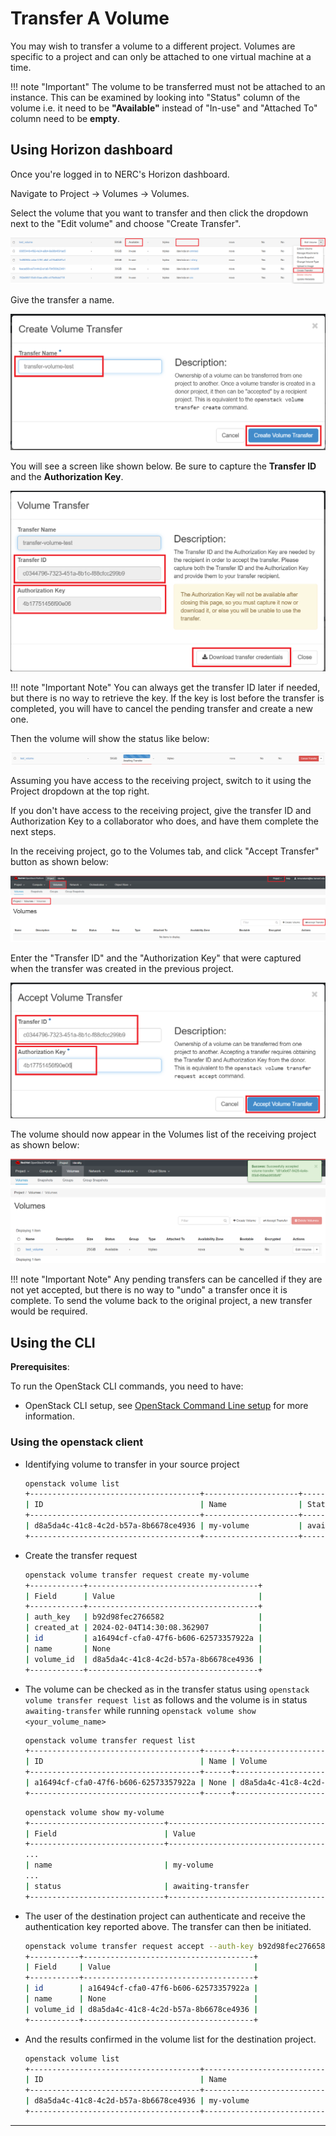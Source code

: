 # Transfer A Volume

You may wish to transfer a volume to a different project. Volumes are specific
to a project and can only be attached to one virtual machine at a time.

!!! note "Important"
    The volume to be transferred must not be attached to an instance. This can
    be examined by looking into "Status" column of the volume i.e. it need to
    be **"Available"** instead of "In-use"  and "Attached To" column need to be
    **empty**.

## Using Horizon dashboard

Once you're logged in to NERC's Horizon dashboard.

Navigate to Project -> Volumes -> Volumes.

Select the volume that you want to transfer and then click the dropdown next to
the "Edit volume" and choose "Create Transfer".

![Create Transfer of a Volume](images/create-transfer-a-volume.png)

Give the transfer a name.

![Volume Transfer Popup](images/transfer-volume-name.png)

You will see a screen like shown below. Be sure to capture the **Transfer ID** and
the **Authorization Key**.

![Volume Transfer Initiated](images/volume-transfer-key.png)

!!! note "Important Note"
    You can always get the transfer ID later if needed, but there is no way to
    retrieve the key.
    If the key is lost before the transfer is completed, you will have to cancel
    the pending transfer and create a new one.

Then the volume will show the status like below:

![Volume Transfer Initiated](images/transfer-volume-initiated.png)

Assuming you have access to the receiving project, switch to it using the Project
dropdown at the top right.

If you don't have access to the receiving project, give the transfer ID and
Authorization Key to a collaborator who does, and have them complete the next steps.

In the receiving project, go to the Volumes tab, and click "Accept Transfer"
button as shown below:

![Volumes in a New Project](images/volumes-in-a-new-project.png)

Enter the "Transfer ID" and the "Authorization Key" that were captured when the
transfer was created in the previous project.

![Volume Transfer Accepted](images/volume-transfer-accepted.png)

The volume should now appear in the Volumes list of the receiving project as shown
below:

![Successful Accepted Volume Transfer](images/successful_accepted_volume_transfer.png)

!!! note "Important Note"
    Any pending transfers can be cancelled if they are not yet accepted, but there
    is no way to "undo" a transfer once it is complete.
    To send the volume back to the original project, a new transfer would be required.

## Using the CLI

**Prerequisites**:

To run the OpenStack CLI commands, you need to have:

- OpenStack CLI setup, see [OpenStack Command Line setup](../openstack-cli/openstack-CLI.md#command-line-setup)
  for more information.

### Using the openstack client

- Identifying volume to transfer in your source project

    ```sh
    openstack volume list
    +--------------------------------------+---------------------+-----------+------+----------------------------------+
    | ID                                   | Name                | Status    | Size | Attached to                      |
    +--------------------------------------+---------------------+-----------+------+----------------------------------+
    | d8a5da4c-41c8-4c2d-b57a-8b6678ce4936 | my-volume           | available |  100 |                                  |
    +--------------------------------------+---------------------+-----------+------+----------------------------------+
    ```

- Create the transfer request

    ```sh
    openstack volume transfer request create my-volume
    +------------+--------------------------------------+
    | Field      | Value                                |
    +------------+--------------------------------------+
    | auth_key   | b92d98fec2766582                     |
    | created_at | 2024-02-04T14:30:08.362907           |
    | id         | a16494cf-cfa0-47f6-b606-62573357922a |
    | name       | None                                 |
    | volume_id  | d8a5da4c-41c8-4c2d-b57a-8b6678ce4936 |
    +------------+--------------------------------------+
    ```

- The volume can be checked as in the transfer status using
`openstack volume transfer request list` as follows and the volume is in status
`awaiting-transfer` while running `openstack volume show <your_volume_name>`

    ```sh
    openstack volume transfer request list
    +--------------------------------------+------+--------------------------------------+
    | ID                                   | Name | Volume                               |
    +--------------------------------------+------+--------------------------------------+
    | a16494cf-cfa0-47f6-b606-62573357922a | None | d8a5da4c-41c8-4c2d-b57a-8b6678ce4936 |
    +--------------------------------------+------+--------------------------------------+
    ```

    ```sh
    openstack volume show my-volume
    +------------------------------+--------------------------------------+
    | Field                        | Value                                |
    +------------------------------+--------------------------------------+
    ...
    | name                         | my-volume                            |
    ...
    | status                       | awaiting-transfer                    |
    +------------------------------+--------------------------------------+
    ```

- The user of the destination project can authenticate and receive the authentication
key reported above. The transfer can then be initiated.

    ```sh
    openstack volume transfer request accept --auth-key b92d98fec2766582 a16494cf-cfa0-47f6-b606-62573357922a
    +-----------+--------------------------------------+
    | Field     | Value                                |
    +-----------+--------------------------------------+
    | id        | a16494cf-cfa0-47f6-b606-62573357922a |
    | name      | None                                 |
    | volume_id | d8a5da4c-41c8-4c2d-b57a-8b6678ce4936 |
    +-----------+--------------------------------------+
    ```

- And the results confirmed in the volume list for the destination project.

    ```sh
    openstack volume list
    +--------------------------------------+----------------------------------------+-----------+------+-------------+
    | ID                                   | Name                                   | Status    | Size | Attached to |
    +--------------------------------------+----------------------------------------+-----------+------+-------------+
    | d8a5da4c-41c8-4c2d-b57a-8b6678ce4936 | my-volume                              | available |  100 |             |
    +--------------------------------------+----------------------------------------+-----------+------+-------------+
    ```

---
